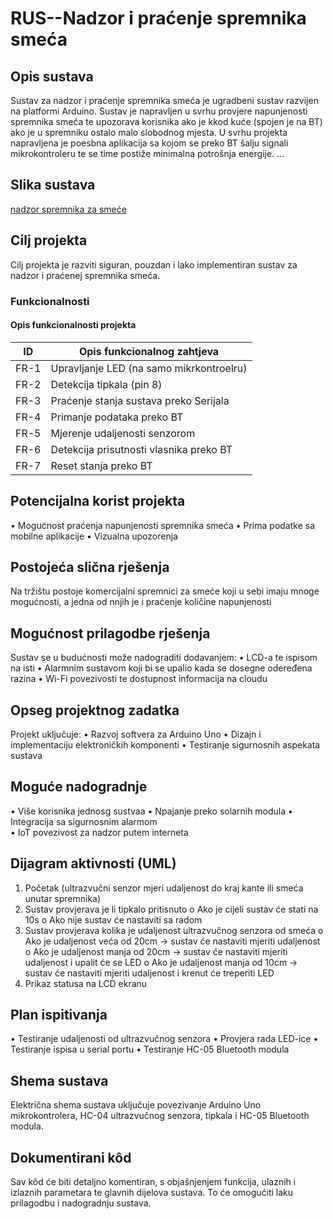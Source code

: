 # RUS--Nadzor i praćenje spremnika smeća
## Opis sustava
Sustav za nadzor i praćenje spremnika smeća je ugradbeni sustav razvijen na platformi Arduino. Sustav je napravljen u svrhu provjere napunjenosti spremnika smeća te upozorava korisnika ako je kkod kuće (spojen je na BT) ako je u spremniku ostalo malo slobodnog mjesta. U svrhu projekta napravljena je poesbna aplikacija sa kojom se preko BT šalju signali mikrokontroleru te se time postiže minimalna potrošnja energije.
...

## Slika sustava
[nadzor spremnika za smeće](https://wokwi.com/projects/new/arduino-uno)

## Cilj projekta
Cilj projekta je razviti siguran, pouzdan i lako implementiran sustav za nadzor i praćenej spremnika smeća.
###  Funkcionalnosti

#### Opis funkcionalnosti projekta

| ID    | Opis funkcionalnog zahtjeva                |
|-------|--------------------------------------------|
| FR-1  | Upravljanje LED (na samo mikrkontroelru)   | 
| FR-2  | Detekcija  tipkala (pin 8)                 |
| FR-3  | Praćenje stanja sustava preko Serijala     |
| FR-4  | Primanje podataka preko BT                 |
| FR-5  | Mjerenje udaljenosti senzorom	             |
| FR-6  | Detekcija prisutnosti vlasnika preko BT    |
| FR-7  | Reset stanja preko BT                      |

## Potencijalna korist projekta
•	Mogućnost praćenja napunjenosti spremnika smeća
•	Prima podatke sa mobilne aplikacije
•	Vizualna upozorenja

## Postojeća slična rješenja
Na tržištu postoje komercijalni spremnici za smeće koji u sebi imaju mnoge mogućnosti, a jedna od nnjih je i praćenje količine napunjenosti

## Mogućnost prilagodbe rješenja
Sustav se u budućnosti može nadograditi dodavanjem:
•	LCD-a te ispisom na isti
•	Alarmnim sustavom koji bi se upalio kada se dosegne odeređena razina
•	Wi-Fi povezivosti te dostupnost informacija na cloudu
## Opseg projektnog zadatka
Projekt uključuje:
•	Razvoj softvera za Arduino Uno
•	Dizajn i implementaciju elektroničkih komponenti
•	Testiranje sigurnosnih aspekata sustava
## Moguće nadogradnje
•	Više korisnika jednosg sustvaa
•	Npajanje preko solarnih modula
•	Integracija sa sigurnosnim alarmom<br>
•	IoT povezivost za nadzor putem interneta<br>

## Dijagram aktivnosti (UML)
1.	Početak (ultrazvučni senzor mjeri udaljenost do kraj kante ili smeća unutar spremnika)
2.	Sustav provjerava je li tipkalo pritisnuto
   o	Ako je cijeli sustav će stati na 10s
   o	Ako nije sustav će nastaviti sa radom
4.	Sustav provjerava kolika je udaljenost ultrazvučnog senzora od smeća
o	Ako je udaljenost veća od 20cm → sustav će nastaviti mjeriti udaljenost
o	Ako je udaljenost manja od 20cm → sustav će nastaviti mjeriti udaljenost i upalit će se LED 
o	Ako je udaljenost manja od 10cm → sustav će nastaviti mjeriti udaljenost i krenut će treperiti LED 
5.	Prikaz statusa na LCD ekranu<br>

## Plan ispitivanja
•	Testiranje udaljenosti od ultrazvučnog senzora
•	Provjera rada LED-ice
•	Testiranje ispisa u serial portu
•	Testiranje HC-05 Bluetooth modula
## Shema sustava
Električna shema sustava uključuje povezivanje Arduino Uno mikrokontrolera, HC-04 ultrazvučnog senzora, tipkala i HC-05 Bluetooth modula.
## Dokumentirani kôd
Sav kôd će biti detaljno komentiran, s objašnjenjem funkcija, ulaznih i izlaznih parametara te glavnih dijelova sustava. To će omogućiti laku prilagodbu i nadogradnju sustava.

